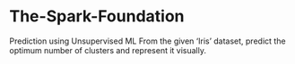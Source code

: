 # The-Spark-Foundation
Prediction using Unsupervised ML
From the given ‘Iris’ dataset, predict the optimum number of clusters 
and represent it visually. 

